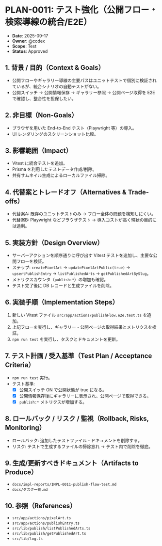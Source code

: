 # PLAN-0011: テスト強化（公開フロー・検索導線の統合/E2E）

- **Date**: 2025-09-17
- **Owner**: @codex
- **Scope**: Test
- **Status**: Approved

## 1. 背景 / 目的（Context & Goals）

- 公開フローやギャラリー導線の主要パスはユニットテストで個別に検証されているが、統合シナリオの自動テストがない。
- 公開スイッチ → 公開情報保存 → ギャラリー参照 → 公開ページ取得を E2E で確認し、整合性を担保したい。

## 2. 非目標（Non-Goals）

- ブラウザを用いた End-to-End テスト（Playwright 等）の導入。
- UI レンダリングのスクリーンショット比較。

## 3. 影響範囲（Impact）

- Vitest に統合テストを追加。
- Prisma を利用したテストデータ作成/削除。
- 共有サムネイル生成によるローカルファイル掃除。

## 4. 代替案とトレードオフ（Alternatives & Trade-offs）

- 代替案A: 既存のユニットテストのみ → フロー全体の問題を検知しにくい。
- 代替案B: Playwright などブラウザテスト → 導入コストが高く現状の目的には過剰。

## 5. 実装方針（Design Overview）

- サーバーアクションを順序通りに呼び出す Vitest テストを追加し、主要な公開フローを検証。
- ステップ: `createPixelArt` → `updatePixelArtPublic(true)` → `upsertPublishEntry` → `listPublishedArts` → `getPublishedArtBySlug`。
- メトリクスカウンタ（`publish:*`）の増加も確認。
- テスト完了後に DB レコードと生成ファイルを削除。

## 6. 実装手順（Implementation Steps）

1. 新しい Vitest ファイル `src/app/actions/publishFlow.e2e.test.ts` を追加。
2. 上記フローを実行し、ギャラリー・公開ページの取得結果とメトリクスを検証。
3. `npm run test` を実行し、タスクとドキュメントを更新。

## 7. テスト計画 / 受入基準（Test Plan / Acceptance Criteria）

- `npm run test` 実行。
- テスト基準:
  - [x] 公開スイッチ ON で公開状態が true になる。
  - [x] 公開情報保存後にギャラリーに表示され、公開ページで取得できる。
  - [x] `publish:*` メトリクスが増加する。

## 8. ロールバック / リスク / 監視（Rollback, Risks, Monitoring）

- ロールバック: 追加したテストファイル・ドキュメントを削除する。
- リスク: テストで生成するファイルの掃除忘れ → テスト内で削除を徹底。

## 9. 生成/更新すべきドキュメント（Artifacts to Produce）

- `docs/impl-reports/IMPL-0011-publish-flow-test.md`
- `docs/タスク一覧.md`

## 10. 参照（References）

- `src/app/actions/pixelArt.ts`
- `src/app/actions/publishEntry.ts`
- `src/lib/publish/listPublishedArts.ts`
- `src/lib/publish/getPublishedArt.ts`
- `src/lib/log.ts`
